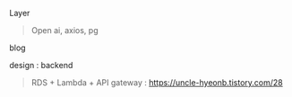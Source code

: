 Layer

> Open ai, axios, pg

blog

design :
backend

> RDS + Lambda + API gateway : https://uncle-hyeonb.tistory.com/28
